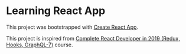 # Learning React App

This project was bootstrapped with [Create React App](https://github.com/facebook/create-react-app).

This project is inspired from [Complete React Developer in 2019 (Redux, Hooks, GraphQL-7)](https://freecoursesite.com/complete-react-developer-in-2019-w-redux-hooks-graphql-7/ "complete-react-developer-in-2019-w-redux-hooks-graphql-7") course.
